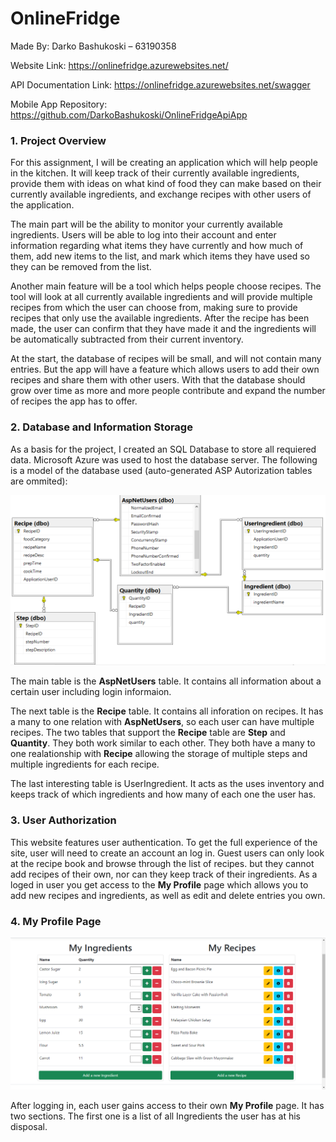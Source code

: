 # OnlineFridge

Made By: Darko Bashukoski – 63190358 

Website Link: https://onlinefridge.azurewebsites.net/

API Documentation Link: https://onlinefridge.azurewebsites.net/swagger

Mobile App Repository: https://github.com/DarkoBashukoski/OnlineFridgeApiApp

### 1. Project Overview

For this assignment, I will be creating an application which will help people in the kitchen. It will keep track of their currently available ingredients, provide them with ideas on what kind of food they can make based on their currently available ingredients, and exchange recipes with other users of the application. 

The main part will be the ability to monitor your currently available ingredients. Users will be able to log into their account and enter information regarding what items they have currently and how much of them, add new items to the list, and mark which items they have used so they can be removed from the list. 

Another main feature will be a tool which helps people choose recipes. The tool will look at all currently available ingredients and will provide multiple recipes from which the user can choose from, making sure to provide recipes that only use the available ingredients. After the recipe has been made, the user can confirm that they have made it and the ingredients will be automatically subtracted from their current inventory. 

At the start, the database of recipes will be small, and will not contain many entries. But the app will have a feature which allows users to add their own recipes and share them with other users. With that the database should grow over time as more and more people contribute and expand the number of recipes the app has to offer. 

### 2. Database and Information Storage

As a basis for the project, I created an SQL Database to store all requiered data. Microsoft Azure was used to host the database server. The following is a model of the database used (auto-generated ASP Autorization tables are ommited):

![database](images/database.png)

The main table is the **AspNetUsers** table. It contains all information about a certain user including login informaion. 

The next table is the **Recipe** table. It contains all inforation on recipes. It has a many to one relation with **AspNetUsers**, so each user can have multiple recipes. The two tables that support the **Recipe** table are **Step** and **Quantity**. They both work similar to each other. They both have a many to one realationship with **Recipe** allowing the storage of multiple steps and multiple ingredients for each recipe.

The last interesting table is UserIngredient. It acts as the uses inventory and keeps track of which ingredients and how many of each one the user has.

### 3. User Authorization

This website features user authentication. To get the full experience of the site, user will need to create an account an log in. Guest users can only look at the recipe book and browse through the list of recipes. but they cannot add recipes of their own, nor can they keep track of their ingredients. As a loged in user you get access to the **My Profile** page which allows you to add new recipes and ingredients, as well as edit and delete entries you own.

### 4. My Profile Page

![myProfile](images/my_profile.png)

After logging in, each user gains access to their own **My Profile** page. It has two sections. The first one is a list of all Ingredients the user has at his disposal.
